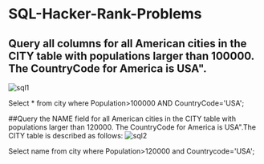 # SQL-Hacker-Rank-Problems
## Query all columns for all American cities in the CITY table with populations larger than 100000. The CountryCode for America is USA".
![sql1](https://github.com/user-attachments/assets/58b2ed99-6cd6-4423-99ea-ee64ea62bc40)


Select * from city where Population>100000 AND CountryCode='USA';

##Query the NAME field for all American cities in the CITY table with populations larger than 120000. The CountryCode for America is USA".The CITY table is described as follows:
![sql2](https://github.com/user-attachments/assets/72248cfc-1ec0-45be-9c67-fc4c2c5bfc2e)


Select name from city where Population>120000 and Countrycode='USA';

